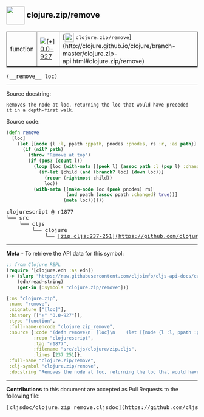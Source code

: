 ## <img width="48px" valign="middle" src="http://i.imgur.com/Hi20huC.png"> clojure.zip/remove

 <table border="1">
<tr>

<td>function</td>
<td><a href="https://github.com/cljsinfo/cljs-api-docs/tree/0.0-927"><img valign="middle" alt="[+] 0.0-927" src="https://img.shields.io/badge/+-0.0--927-lightgrey.svg"></a> </td>
<td>
[<img height="24px" valign="middle" src="http://i.imgur.com/1GjPKvB.png"> <samp>clojure.zip/remove</samp>](http://clojure.github.io/clojure/branch-master/clojure.zip-api.html#clojure.zip/remove)
</td>
</tr>
</table>

 <samp>
(__remove__ loc)<br>
</samp>

---




Source docstring:

```
Removes the node at loc, returning the loc that would have preceded
it in a depth-first walk.
```

Source code:

```clj
(defn remove
  [loc]
    (let [[node {l :l, ppath :ppath, pnodes :pnodes, rs :r, :as path}] loc]
      (if (nil? path)
        (throw "Remove at top")
        (if (pos? (count l))
          (loop [loc (with-meta [(peek l) (assoc path :l (pop l) :changed? true)] (meta loc))]
            (if-let [child (and (branch? loc) (down loc))]
              (recur (rightmost child))
              loc))
          (with-meta [(make-node loc (peek pnodes) rs) 
                      (and ppath (assoc ppath :changed? true))]
                     (meta loc))))))
```

 <pre>
clojurescript @ r1877
└── src
    └── cljs
        └── clojure
            └── <ins>[zip.cljs:237-251](https://github.com/clojure/clojurescript/blob/r1877/src/cljs/clojure/zip.cljs#L237-L251)</ins>
</pre>


---

__Meta__ - To retrieve the API data for this symbol:

```clj
;; from Clojure REPL
(require '[clojure.edn :as edn])
(-> (slurp "https://raw.githubusercontent.com/cljsinfo/cljs-api-docs/catalog/cljs-api.edn")
    (edn/read-string)
    (get-in [:symbols "clojure.zip/remove"]))
```

```clj
{:ns "clojure.zip",
 :name "remove",
 :signature ["[loc]"],
 :history [["+" "0.0-927"]],
 :type "function",
 :full-name-encode "clojure.zip_remove",
 :source {:code "(defn remove\n  [loc]\n    (let [[node {l :l, ppath :ppath, pnodes :pnodes, rs :r, :as path}] loc]\n      (if (nil? path)\n        (throw \"Remove at top\")\n        (if (pos? (count l))\n          (loop [loc (with-meta [(peek l) (assoc path :l (pop l) :changed? true)] (meta loc))]\n            (if-let [child (and (branch? loc) (down loc))]\n              (recur (rightmost child))\n              loc))\n          (with-meta [(make-node loc (peek pnodes) rs) \n                      (and ppath (assoc ppath :changed? true))]\n                     (meta loc))))))",
          :repo "clojurescript",
          :tag "r1877",
          :filename "src/cljs/clojure/zip.cljs",
          :lines [237 251]},
 :full-name "clojure.zip/remove",
 :clj-symbol "clojure.zip/remove",
 :docstring "Removes the node at loc, returning the loc that would have preceded\nit in a depth-first walk."}

```

---

__Contributions__ to this document are accepted as Pull Requests to the following file:

 <pre>
[cljsdoc/clojure.zip_remove.cljsdoc](https://github.com/cljsinfo/cljs-api-docs/blob/master/cljsdoc/clojure.zip_remove.cljsdoc)
</pre>

